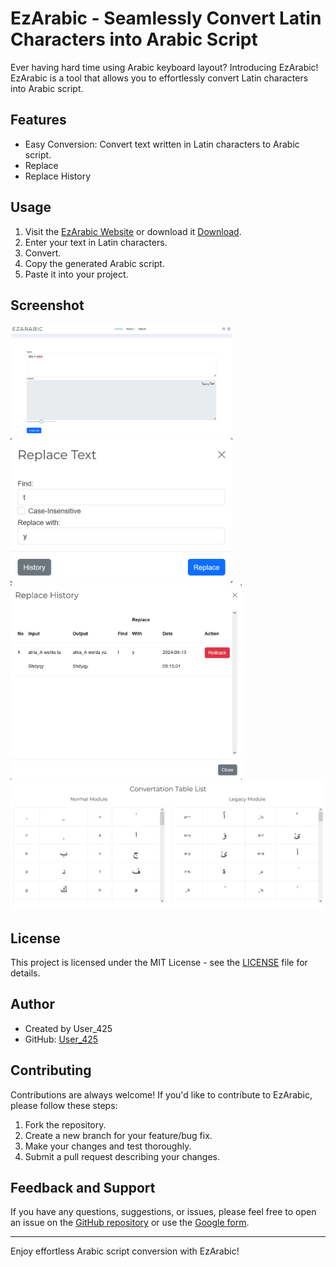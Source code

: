

# EzArabic - Seamlessly Convert Latin Characters into Arabic Script

Ever having hard time using Arabic keyboard layout? Introducing EzArabic! EzArabic is a tool that allows you to effortlessly convert Latin characters into Arabic script.

## Features

- Easy Conversion: Convert text written in Latin characters to Arabic script.
- Replace
- Replace History

## Usage

1. Visit the [EzArabic Website](https://user-425.github.io/EzArabic/) or download it [Download](https://github.com/User-425/EzArabic/releases/tag/release).
2. Enter your text in Latin characters.
3. Convert.
4. Copy the generated Arabic script.
5. Paste it into your project.

## Screenshot

<img src="/screenshot/display.png" title="Display View" alt="replace.png" width="355">

<img src="/screenshot/replace.png" title="Replace Feature" alt="replace.png" width="355">

<img title="Replace History" src="/screenshot/replace_history.png" alt="replace_history.png" width="370">

<img src="/screenshot/cheatsheet.png" title="Cheatsheet" alt="cheatsheet.png" width="560">

## License

This project is licensed under the MIT License - see the [LICENSE](LICENSE) file for details.

## Author

- Created by User_425
- GitHub: [User_425](https://github.com/User-425)

## Contributing

Contributions are always welcome! If you'd like to contribute to EzArabic, please follow these steps:

1. Fork the repository.
2. Create a new branch for your feature/bug fix.
3. Make your changes and test thoroughly.
4. Submit a pull request describing your changes.

## Feedback and Support

If you have any questions, suggestions, or issues, please feel free to open an issue on the [GitHub repository](https://github.com/User-425/EzArabic/issues) or use the [Google form](https://forms.gle/MbMo8G1LoiMEFnEj8).

---

Enjoy effortless Arabic script conversion with EzArabic!

